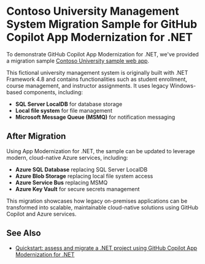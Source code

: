 # Contoso University Management System Migration Sample for GitHub Copilot App Modernization for .NET

To demonstrate GitHub Copilot App Modernization for .NET, we've provided a migration sample [Contoso University sample web app](https://github.com/Azure-Samples/dotnet-migration-copilot-samples/tree/main/ContosoUniversity).  

This fictional university management system is originally built with .NET Framework 4.8 and contains functionalities such as student enrollment, course management, and instructor assignments. It uses legacy Windows-based components, including:

- **SQL Server LocalDB** for database storage  
- **Local file system** for file management  
- **Microsoft Message Queue (MSMQ)** for notification messaging  

## After Migration

Using App Modernization for .NET, the sample can be updated to leverage modern, cloud-native Azure services, including:

- **Azure SQL Database** replacing SQL Server LocalDB  
- **Azure Blob Storage** replacing local file system access  
- **Azure Service Bus** replacing MSMQ  
- **Azure Key Vault** for secure secrets management  

This migration showcases how legacy on-premises applications can be transformed into scalable, maintainable cloud-native solutions using GitHub Copilot and Azure services.

## See Also

- [Quickstart: assess and migrate a .NET project using GitHub Copilot App Modernization for .NET](quick-start.md)